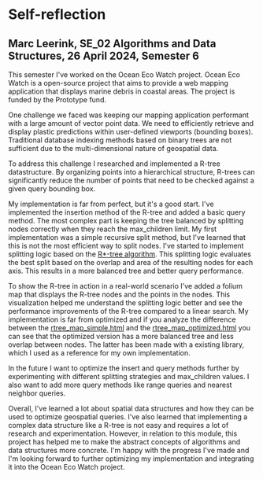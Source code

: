 # Self-reflection

## Marc Leerink, SE_02 Algorithms and Data Structures, 26 April 2024, Semester 6

This semester I've worked on the Ocean Eco Watch project.
Ocean Eco Watch is a open-source project that aims to provide a web mapping application that displays marine debris in coastal areas. The project is funded by the Prototype fund.

One challenge we faced was keeping our mapping application performant with a large amount of vector point data. We need to efficiently retrieve and display plastic predictions within user-defined viewports (bounding boxes). Traditional database indexing methods based on binary trees are not sufficient due to the multi-dimensional nature of geospatial data.

To address this challenge I researched and implemented a R-tree datastructure. By organizing points into a hierarchical structure, R-trees can significantly reduce the number of points that need to be checked against a given query bounding box.

My implementation is far from perfect, but it's a good start. I've implemented the insertion method of the R-tree and added a basic query method. The most complex part is keeping the tree balanced by splitting nodes correctly when they reach the max_children limit. My first implementation was a simple recursive split method, but I've learned that this is not the most efficient way to split nodes. I've started to implement splitting logic based on the [R\*-tree algorithm](references/r-tree-clustering-split-algo.pdf). This splitting logic evaluates the best split based on the overlap and area of the resulting nodes for each axis. This results in a more balanced tree and better query performance.

To show the R-tree in action in a real-world scenario I've added a folium map that displays the R-tree nodes and the points in the nodes. This visualization helped me understand the splitting logic better and see the performance improvements of the R-tree compared to a linear search.
My implementation is far from optimized and if you analyze the difference between the [rtree_map_simple.html](plots/rtree_map_simple.html) and the [rtree_map_optimized.html](plots/rtree_map_optimized.html) you can see that the optimized version has a more balanced tree and less overlap between nodes. The latter has been made with a existing library, which I used as a reference for my own implementation.

In the future I want to optimize the insert and query methods further by experimenting with different
splitting strategies and max_children values. I also want to add more query methods like range queries and nearest neighbor queries.

Overall, I've learned a lot about spatial data structures and how they can be used to optimize geospatial queries. I've also learned that implementing a complex data structure like a R-tree is not easy and requires a lot of research and experimentation. However, in relation to this module, this project has helped me to make the abstract concepts of algorithms and data structures more concrete. I'm happy with the progress I've made and I'm looking forward to further optimizing my implementation and integrating it into the Ocean Eco Watch project.
